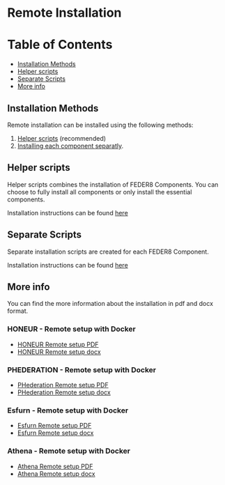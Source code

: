 # Remote Installation

Table of Contents
=================
  * [Installation Methods](#installation-methods)
  * [Helper scripts](#helper-scripts)
  * [Separate Scripts](#separate-scripts)
  * [More info](#more-info)
## Installation Methods
Remote installation can be installed using the following methods:
1. [Helper scripts](https://github.com/solventrix/Honeur-Setup/tree/develop/remote-installation/helper-scripts) (recommended)
2. [Installing each component separatly](https://github.com/solventrix/Honeur-Setup/tree/develop/remote-installation/separate-scripts).

## Helper scripts
Helper scripts combines the installation of FEDER8 Components. You can choose to fully install all components or only install the essential components.

Installation instructions can be found [here](https://github.com/solventrix/Honeur-Setup/tree/develop/remote-installation/helper-scripts)

## Separate Scripts
Separate installation scripts are created for each FEDER8 Component.

Installation instructions can be found [here](https://github.com/solventrix/Honeur-Setup/tree/develop/remote-installation/separate-scripts)

## More info

You can find the more information about the installation in pdf and docx format.

### HONEUR - Remote setup with Docker
- [HONEUR Remote setup PDF](https://github.com/solventrix/Honeur-Setup/raw/develop/remote-installation/HONEUR%20local%20installation%20instructions.pdf)
- [HONEUR Remote setup docx](https://github.com/solventrix/Honeur-Setup/raw/develop/remote-installation/HONEUR%20local%20installation%20instructions.docx)

### PHEDERATION - Remote setup with Docker
- [PHederation Remote setup PDF](https://github.com/solventrix/Honeur-Setup/raw/develop/remote-installation/PHederation%20local%20installation%20instructions.pdf)
- [PHederation Remote setup docx](https://github.com/solventrix/Honeur-Setup/raw/develop/remote-installation/PHederation%20local%20installation%20instructions.docx)

### Esfurn - Remote setup with Docker
- [Esfurn Remote setup PDF](https://github.com/solventrix/Honeur-Setup/raw/develop/remote-installation/Esfurn%20local%20installation%20instructions.pdf)
- [Esfurn Remote setup docx](https://github.com/solventrix/Honeur-Setup/raw/develop/remote-installation/Esfurn%20local%20installation%20instructions.docx)

### Athena - Remote setup with Docker
- [Athena Remote setup PDF](https://github.com/solventrix/Honeur-Setup/raw/develop/remote-installation/Athena%20local%20installation%20instructions.pdf)
- [Athena Remote setup docx](https://github.com/solventrix/Honeur-Setup/raw/develop/remote-installation/Athena%20local%20installation%20instructions.docx)